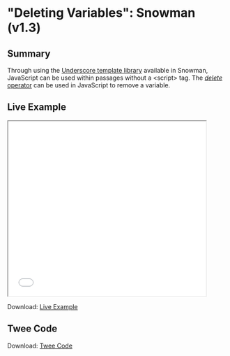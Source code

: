 # "Deleting Variables": Snowman (v1.3)

## Summary

Through using the [Underscore template library](https://underscorejs.org/#template) available in Snowman, JavaScript can be used within passages without a &lt;script&gt; tag. The [*delete* operator](https://developer.mozilla.org/en-US/docs/Web/JavaScript/Reference/Operators/delete) can be used in JavaScript to remove a variable.

## Live Example

<section>
<iframe src="snowman_deletingvariables_example.html" height=400 width=90%></iframe>


Download: <a href="snowman_deletingvariables_example.html" target="_blank">Live Example</a>
</section>

## Twee Code

Download: <a href="snowman_deletingvariables_twee.txt" target="_blank">Twee Code</a>
